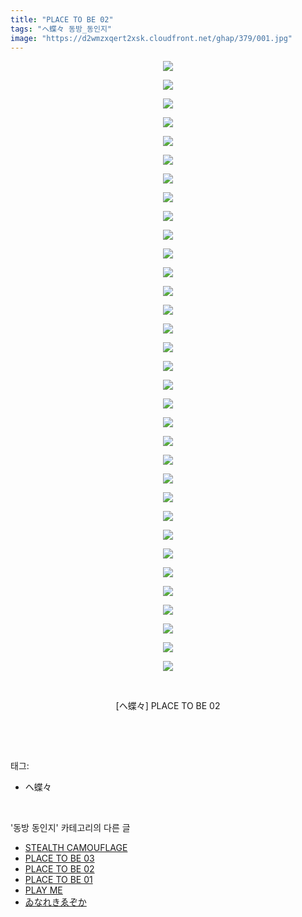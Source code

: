 ```yaml
---
title: "PLACE TO BE 02"
tags: "ヘ蝶々 동방_동인지"
image: "https://d2wmzxqert2xsk.cloudfront.net/ghap/379/001.jpg"
---
```

<div class="article">
<p style="text-align: center; clear: none; float: none;"><img src="{{ site.imgserver11 }}/ghap/379/001.jpg"/></p>
<p style="text-align: center; clear: none; float: none;"><img src="{{ site.imgserver11 }}/ghap/379/002.jpg"/></p>
<p style="text-align: center; clear: none; float: none;"><img src="{{ site.imgserver11 }}/ghap/379/003.png"/></p>
<p style="text-align: center; clear: none; float: none;"><img src="{{ site.imgserver11 }}/ghap/379/004.jpg"/></p>
<p style="text-align: center; clear: none; float: none;"><img src="{{ site.imgserver11 }}/ghap/379/005.jpg"/></p>
<p style="text-align: center; clear: none; float: none;"><img src="{{ site.imgserver11 }}/ghap/379/006.jpg"/></p>
<p style="text-align: center; clear: none; float: none;"><img src="{{ site.imgserver11 }}/ghap/379/007.jpg"/></p>
<p style="text-align: center; clear: none; float: none;"><img src="{{ site.imgserver11 }}/ghap/379/008.jpg"/></p>
<p style="text-align: center; clear: none; float: none;"><img src="{{ site.imgserver11 }}/ghap/379/009.jpg"/></p>
<p style="text-align: center; clear: none; float: none;"><img src="{{ site.imgserver11 }}/ghap/379/010.jpg"/></p>
<p style="text-align: center; clear: none; float: none;"><img src="{{ site.imgserver11 }}/ghap/379/011.jpg"/></p>
<p style="text-align: center; clear: none; float: none;"><img src="{{ site.imgserver11 }}/ghap/379/012.jpg"/></p>
<p style="text-align: center; clear: none; float: none;"><img src="{{ site.imgserver11 }}/ghap/379/013.jpg"/></p>
<p style="text-align: center; clear: none; float: none;"><img src="{{ site.imgserver11 }}/ghap/379/014.jpg"/></p>
<p style="text-align: center; clear: none; float: none;"><img src="{{ site.imgserver11 }}/ghap/379/015.jpg"/></p>
<p style="text-align: center; clear: none; float: none;"><img src="{{ site.imgserver11 }}/ghap/379/016.jpg"/></p>
<p style="text-align: center; clear: none; float: none;"><img src="{{ site.imgserver11 }}/ghap/379/017.jpg"/></p>
<p style="text-align: center; clear: none; float: none;"><img src="{{ site.imgserver11 }}/ghap/379/018.jpg"/></p>
<p style="text-align: center; clear: none; float: none;"><img src="{{ site.imgserver11 }}/ghap/379/019.jpg"/></p>
<p style="text-align: center; clear: none; float: none;"><img src="{{ site.imgserver11 }}/ghap/379/020.jpg"/></p>
<p style="text-align: center; clear: none; float: none;"><img src="{{ site.imgserver11 }}/ghap/379/021.jpg"/></p>
<p style="text-align: center; clear: none; float: none;"><img src="{{ site.imgserver11 }}/ghap/379/022.jpg"/></p>
<p style="text-align: center; clear: none; float: none;"><img src="{{ site.imgserver11 }}/ghap/379/023.jpg"/></p>
<p style="text-align: center; clear: none; float: none;"><img src="{{ site.imgserver11 }}/ghap/379/024.jpg"/></p>
<p style="text-align: center; clear: none; float: none;"><img src="{{ site.imgserver11 }}/ghap/379/025.jpg"/></p>
<p style="text-align: center; clear: none; float: none;"><img src="{{ site.imgserver11 }}/ghap/379/026.jpg"/></p>
<p style="text-align: center; clear: none; float: none;"><img src="{{ site.imgserver11 }}/ghap/379/027.jpg"/></p>
<p style="text-align: center; clear: none; float: none;"><img src="{{ site.imgserver11 }}/ghap/379/028.jpg"/></p>
<p style="text-align: center; clear: none; float: none;"><img src="{{ site.imgserver11 }}/ghap/379/029.jpg"/></p>
<p style="text-align: center; clear: none; float: none;"><img src="{{ site.imgserver11 }}/ghap/379/030.jpg"/></p>
<p style="text-align: center; clear: none; float: none;"><img src="{{ site.imgserver11 }}/ghap/379/031.jpg"/></p>
<p style="text-align: center; clear: none; float: none;"><img src="{{ site.imgserver11 }}/ghap/379/032.jpg"/></p>
<p style="text-align: center; clear: none; float: none;"><img src="{{ site.imgserver11 }}/ghap/379/033.jpg"/></p>
<p style="text-align: center; clear: none; float: none;"><br/></p>
<p style="text-align: center; clear: none; float: none;">[ヘ蝶々] PLACE TO BE 02</p>
<p><br/></p>
</div><br/>
<div class="tagTrail">
<p>태그: </p>
<ul>
<li>ヘ蝶々</li>
</ul>
</div><br/>
<div class="another">
<p>'동방 동인지' 카테고리의 다른 글</p>
<ul>
<li><a href="/ghap_381">STEALTH CAMOUFLAGE</a></li>
<li><a href="/ghap_380">PLACE TO BE 03</a></li>
<li><a href="/ghap_379">PLACE TO BE 02</a></li>
<li><a href="/ghap_378">PLACE TO BE 01</a></li>
<li><a href="/ghap_377">PLAY ME</a></li>
<li><a href="/ghap_376">ゐなれきゑぞか</a></li>
</ul>
</div><br/>
<div class="cb_module cb_fluid">
<div class="cb_wrt cb_profile">
</div><!-- commentList close -->
</div><br/>
